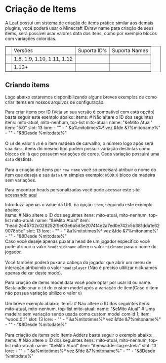 # Criação de Items

<p xmlns="">A Leaf possui um sistema de criação de items prático similar aos demais plugins, você poderá usar o <control><emphasis>Minecraft ID/raw name</emphasis></control> para criação de seus items, será possível usar valores data dos itens, como por exemplo blocos com variações coloridas.</p>

<table width="600" style="header-row" border="false">
    <tr>
        <td width="1"></td>
        <td><control>Versões</control></td>
        <td><control>Suporta ID's</control></td>
        <td><control>Suporta Names</control></td>
    </tr>
    <tr>
        <td width="1"></td>
        <td><emphasis>1.8, 1.9, 1.10, 1.11, 1.12</emphasis></td>
        <td><icon src="../images/filled-checked-checkbox (2).png"/></td>
        <td><icon src="../images/filled-checked-checkbox (2).png"/></td>
    </tr>
    <tr>
        <td width="1"></td>
        <td><emphasis>1.13+</emphasis></td>
        <td></td>
        <td><icon src="../images/filled-checked-checkbox (2).png"/></td>
    </tr>
</table>

## Criando items

<p>Logo abaixo estaremos disponibilizando alguns breves exemplos de como criar items em nossos arquivos de configuração.</p>

<chapter title="Criação de items padrão" collapsible="true">
        <p>
            Para criar items por ID (Veja se sua versão é compatível com está opção) basta seguir este exemplo abaixo:
            <code-block lang="yaml">
                items:
                # Não altere o ID dos seguintes itens: mito-atual, mito-nenhum, top-list
                mito-atual:
                name: "&eMito Atual"
                item: "5:0"
                slot: 13
                lore:
                - ""
                - " &a%mitotimes%ª vez &fde &7%mitoname%"
                - ""
                - "&8Desde %mitodate%"
            </code-block>
            <br><br>
            O <code>id</code> de valor <code>5:0</code> é o item madeira de carvalho, o número logo após será sua <code>data</code>, items do mesmo tipo podem possuir variação destintas como blocos de lã que possuem variações de cores. Cada variação possuirá uma <code>data</code> destinta.
            <br><br>
            Para a criação de items por <code>raw name</code> você só precisará atribuir o nome do item que deseja e sua <code>data</code> um simples exemplo: <code>WOOD:0</code> bloco de madeira sem variações.
        </p>
</chapter>
<chapter title="Criação de heads(cabeças) personalizadas." collapsible="true">
        <p>Para encontrar heads personalizadas você pode acessar este site <a href="https://minecraft-heads.com/custom-heads">acessando aqui</a></p>
        <p>
            Introduza apenas o value da URL na opção <code>item</code>, seguindo este exemplo abaixo:<br>
            <code-block lang="yaml">
                items:
                # Não altere o ID dos seguintes itens: mito-atual, mito-nenhum, top-list
                mito-atual:
                name: "&eMito Atual"
                item: "head:2c45702c026252f9e03e6a5d3e2074f4e2a7ed0e742c5b381dda1e629078b5c"
                slot: 13
                lore:
                - ""
                - " &a%mitotimes%ª vez &fde &7%mitoname%"
                - ""
                - "&8Desde %mitodate%"
            </code-block>
            <br>
            Caso você deseje apenas puxar a head de um jogador específico você pode atribuir o valor <code>head:nickname</code> altere o valor <code>nickname</code> para o nome do jogador.
            <br><br>
            Você também poderá puxar a cabeça do jogador que abrir um menu de interação atribuindo o valor <code>head:player</code> (Não é preciso ultilizar nicknames apenas deixar deste modo).
        </p>
</chapter>
<chapter title="Criando items personalizados(Custom Model Data & Items Adders)" collapsible="true">
        <p>
            Para criação de items model data você pode optar por usar id ou name. Basta adicionar o <code>id</code> do custom model após a variação de item(Caso o item não possua variação ultilize o valor <code>0</code>)
            <br><br>
            Um breve exemplo abaixo:
            <code-block lang="yaml">
                items:
                # Não altere o ID dos seguintes itens: mito-atual, mito-nenhum, top-list
                mito-atual:
                name: "&eMito Atual"
                # Uma madeira sem variação sendo usada como custom model com id 1;
                item: "wood:0:1"
                slot: 13
                lore:
                - ""
                - " &a%mitotimes%ª vez &fde &7%mitoname%"
                - ""
                - "&8Desde %mitodate%"
            </code-block>
            <br><br>
            Para criação de items pelo Items Adders basta seguir o exemplo abaixo:
            <code-block lang="yaml">
                items:
                # Não altere o ID dos seguintes itens: mito-atual, mito-nenhum, top-list
                mito-atual:
                name: "&eMito Atual"
                item: "itemsadder:tag:estrela"
                slot: 13
                lore:
                - ""
                - " &a%mitotimes%ª vez &fde &7%mitoname%"
                - ""
                - "&8Desde %mitodate%"
            </code-block>
        </p>
</chapter>